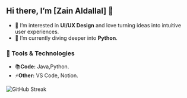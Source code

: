  ## Hi there, I’m [Zain Aldallal]  👋
- 👀 I’m interested in **UI/UX Design** and love turning ideas into intuitive user experiences.
- 🌱 I’m currently diving deeper into **Python**.

### 🔧 Tools & Technologies
- 📚**Code:** Java,Python. 
- ⚡**Other:** VS Code, Notion.

![GitHub Streak](https://streak-stats.demolab.com/?user=Zain-A77&theme=default&ring=007acc&fire=1e90ff&currStreakLabel=1e90ff)




